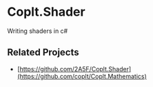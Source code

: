 # Coplt.Shader

Writing shaders in c#

## Related Projects

- [https://github.com/2A5F/Coplt.Shader](https://github.com/coplt/Coplt.Mathematics)
